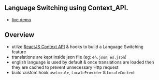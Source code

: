 ## Language Switching using Context_API. 
 - [live demo](https://gwozp.csb.app)

## Overview
 - utilze [ReactJS Context API](https://reactjs.org/docs/context.html) & hooks to build a Language Switching feature
 - translations are kept inside json file (eg: `en.json`, `es.json`)
 - english language is used by default & once translations are loaded then they are cached to prevent unnecessary Http request
 - build custom hook `useLocale`, `LocaleProvider` & `LocaleContext`
